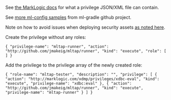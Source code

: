See [the MarkLogic docs](http://docs.marklogic.com/REST/POST/manage/v2/privileges) for what a privilege JSON/XML file can contain.

See [more ml-config samples](https://github.com/marklogic-community/ml-gradle/tree/master/examples/sample-project/src/main/ml-config) from ml-gradle github project.

Note on how to avoid issues when deploying security assets [as noted here](https://github.com/marklogic-community/ml-app-deployer/issues/114). 

Create the privilege without any roles:

`{
  "privilege-name": "mltap-runner",
  "action": "http://github.com/jmakeig/mltap/runner",
  "kind": "execute",
  "role": [ ]
}
`

Add the privilege to the privilege array of the newly created role:

`
{
  "role-name": "mltap-tester",
  "description": "",
  "privilege": [
    {
      "action": "http://marklogic.com/xdmp/privileges/xdbc-eval",
      "kind": "execute",
      "privilege-name": "xdbc:eval"
    },
    {
      "action": "http://github.com/jmakeig/mltap/runner",
      "kind": "execute",
      "privilege-name": "mltap-runner"
    }
  ]
}
`
